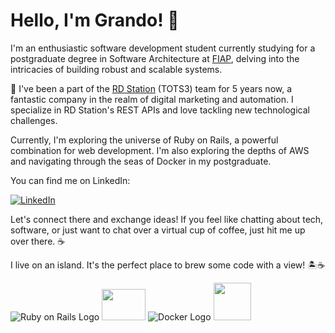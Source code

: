 # Hello, I'm Grando! 👋

I'm an enthusiastic software development student currently studying for a postgraduate degree in Software Architecture at [FIAP](https://www.fiap.com.br/), delving into the intricacies of building robust and scalable systems.

🚀 I've been a part of the [RD Station](https://www.rdstation.com/) (TOTS3) team for 5 years now, a fantastic company in the realm of digital marketing and automation. I specialize in RD Station's REST APIs and love tackling new technological challenges.

Currently, I'm exploring the universe of Ruby on Rails, a powerful combination for web development. I'm also exploring the depths of AWS and navigating through the seas of Docker in my postgraduate.

You can find me on LinkedIn:

[![LinkedIn](https://img.shields.io/badge/LinkedIn-Connect-blue?style=flat-square&logo=linkedin)](https://www.linkedin.com/in/guilhermegrando/)

Let's connect there and exchange ideas! If you feel like chatting about tech, software, or just want to chat over a virtual cup of coffee, just hit me up over there. ☕

 I live on an island. It's the perfect place to brew some code with a view! 🏝️☕️

![Ruby on Rails Logo](https://upload.wikimedia.org/wikipedia/commons/thumb/6/62/Ruby_On_Rails_Logo.svg/80px-Ruby_On_Rails_Logo.svg.png)   <img src="https://upload.wikimedia.org/wikipedia/commons/thumb/9/93/Amazon_Web_Services_Logo.svg/80px-Amazon_Web_Services_Logo.svg.png" width="70" height="50">
![Docker Logo](https://upload.wikimedia.org/wikipedia/commons/thumb/4/4e/Docker_%28container_engine%29_logo.svg/80px-Docker_%28container_engine%29_logo.svg.png) 
<img src="https://github.com/images/mona-whisper.gif" width="60" height="60">
